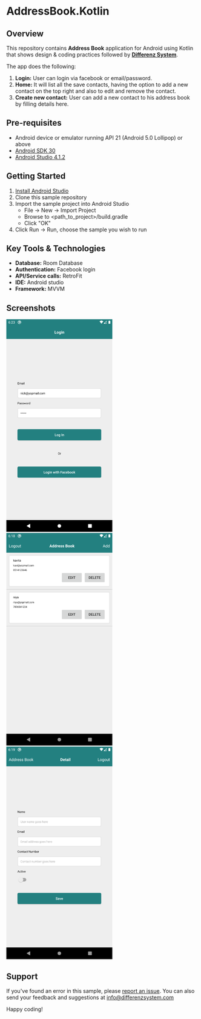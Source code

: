 # AddressBook.Kotlin

## Overview
This repository contains **Address Book** application for Android using Kotlin that shows design & coding practices followed by **[Differenz System](http://www.differenzsystem.com/)**.

The app does the following:
1. **Login:** User can login via facebook or email/password. 
2. **Home:** It will list all the save contacts, having the option to add a new contact on the top right and also to edit and remove the contact.
3. **Create new contact:** User can add a new contact to his address book by filling details here.

## Pre-requisites
- Android device or emulator running API 21 (Android 5.0 Lollipop) or above
- [Android SDK 30](https://developer.android.com/about/versions/oreo/android-8.0-migration.html#ptb)
- [Android Studio 4.1.2](https://developer.android.com/studio/index.html)

## Getting Started
1. [Install Android Studio](https://developer.android.com/studio/index.html)
2. Clone this sample repository
3. Import the sample project into Android Studio
	- File -> New -> Import Project
	- Browse to <path_to_project>/build.gradle
	- Click "OK"
4. Click Run -> Run, choose the sample you wish to run

## Key Tools & Technologies
- **Database:** Room Database
- **Authentication:** Facebook login
- **API/Service calls:** RetroFit 
- **IDE:** Android studio
- **Framework:** MVVM

## Screenshots
<img src="https://github.com/differenz-system/AddressBook.Kotlin/blob/master/ScreenShots/login.png" width="280"> <img src="https://github.com/differenz-system/AddressBook.Kotlin/blob/master/ScreenShots/list.png" width="280"> <img src="https://github.com/differenz-system/AddressBook.Kotlin/blob/master/ScreenShots/detail.png" width="280">

## Support
If you've found an error in this sample, please [report an issue](https://github.com/differenz-system/AddressBook.Android/issues/new). You can also send your feedback and suggestions at info@differenzsystem.com

Happy coding!
